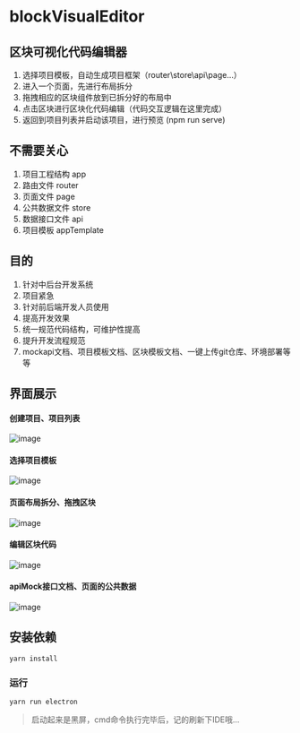 # blockVisualEditor

## 区块可视化代码编辑器
1. 选择项目模板，自动生成项目框架（router\store\api\page...）
2. 进入一个页面，先进行布局拆分
3. 拖拽相应的区块组件放到已拆分好的布局中
4. 点击区块进行区块化代码编辑（代码交互逻辑在这里完成）
5. 返回到项目列表并启动该项目，进行预览 (npm run serve)

## 不需要关心
1. 项目工程结构 app
2. 路由文件 router
3. 页面文件 page
4. 公共数据文件 store
5. 数据接口文件 api
6. 项目模板 appTemplate

## 目的
1. 针对中后台开发系统
2. 项目紧急
3. 针对前后端开发人员使用
4. 提高开发效果
5. 统一规范代码结构，可维护性提高
6. 提升开发流程规范
7. mockapi文档、项目模板文档、区块模板文档、一键上传git仓库、环境部署等等

## 界面展示

#### 创建项目、项目列表
![image](https://raw.githubusercontent.com/sww1230/blockVisualEditor/master/pic/a.png)

#### 选择项目模板
![image](https://raw.githubusercontent.com/sww1230/blockVisualEditor/master/pic/b.png)

#### 页面布局拆分、拖拽区块
![image](https://raw.githubusercontent.com/sww1230/blockVisualEditor/master/pic/c.png)

#### 编辑区块代码
![image](https://raw.githubusercontent.com/sww1230/blockVisualEditor/master/pic/d.png)

#### apiMock接口文档、页面的公共数据
![image](https://raw.githubusercontent.com/sww1230/blockVisualEditor/master/pic/e.png)

## 安装依赖
```
yarn install
```

### 运行
```
yarn run electron
```

> 启动起来是黑屏，cmd命令执行完毕后，记的刷新下IDE哦...
